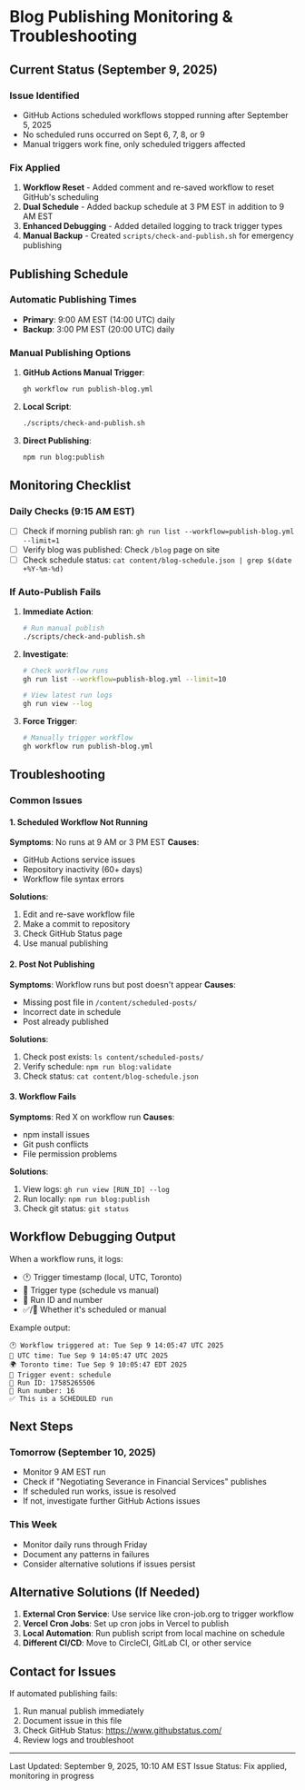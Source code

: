 # Blog Publishing Monitoring & Troubleshooting

## Current Status (September 9, 2025)

### Issue Identified
- GitHub Actions scheduled workflows stopped running after September 5, 2025
- No scheduled runs occurred on Sept 6, 7, 8, or 9
- Manual triggers work fine, only scheduled triggers affected

### Fix Applied
1. **Workflow Reset** - Added comment and re-saved workflow to reset GitHub's scheduling
2. **Dual Schedule** - Added backup schedule at 3 PM EST in addition to 9 AM EST
3. **Enhanced Debugging** - Added detailed logging to track trigger types
4. **Manual Backup** - Created `scripts/check-and-publish.sh` for emergency publishing

## Publishing Schedule

### Automatic Publishing Times
- **Primary**: 9:00 AM EST (14:00 UTC) daily
- **Backup**: 3:00 PM EST (20:00 UTC) daily

### Manual Publishing Options
1. **GitHub Actions Manual Trigger**:
   ```bash
   gh workflow run publish-blog.yml
   ```

2. **Local Script**:
   ```bash
   ./scripts/check-and-publish.sh
   ```

3. **Direct Publishing**:
   ```bash
   npm run blog:publish
   ```

## Monitoring Checklist

### Daily Checks (9:15 AM EST)
- [ ] Check if morning publish ran: `gh run list --workflow=publish-blog.yml --limit=1`
- [ ] Verify blog was published: Check `/blog` page on site
- [ ] Check schedule status: `cat content/blog-schedule.json | grep $(date +%Y-%m-%d)`

### If Auto-Publish Fails
1. **Immediate Action**:
   ```bash
   # Run manual publish
   ./scripts/check-and-publish.sh
   ```

2. **Investigate**:
   ```bash
   # Check workflow runs
   gh run list --workflow=publish-blog.yml --limit=10
   
   # View latest run logs
   gh run view --log
   ```

3. **Force Trigger**:
   ```bash
   # Manually trigger workflow
   gh workflow run publish-blog.yml
   ```

## Troubleshooting

### Common Issues

#### 1. Scheduled Workflow Not Running
**Symptoms**: No runs at 9 AM or 3 PM EST
**Causes**: 
- GitHub Actions service issues
- Repository inactivity (60+ days)
- Workflow file syntax errors

**Solutions**:
1. Edit and re-save workflow file
2. Make a commit to repository
3. Check GitHub Status page
4. Use manual publishing

#### 2. Post Not Publishing
**Symptoms**: Workflow runs but post doesn't appear
**Causes**:
- Missing post file in `/content/scheduled-posts/`
- Incorrect date in schedule
- Post already published

**Solutions**:
1. Check post exists: `ls content/scheduled-posts/`
2. Verify schedule: `npm run blog:validate`
3. Check status: `cat content/blog-schedule.json`

#### 3. Workflow Fails
**Symptoms**: Red X on workflow run
**Causes**:
- npm install issues
- Git push conflicts
- File permission problems

**Solutions**:
1. View logs: `gh run view [RUN_ID] --log`
2. Run locally: `npm run blog:publish`
3. Check git status: `git status`

## Workflow Debugging Output

When a workflow runs, it logs:
- 🕐 Trigger timestamp (local, UTC, Toronto)
- 🔄 Trigger type (schedule vs manual)
- 📌 Run ID and number
- ✅/👤 Whether it's scheduled or manual

Example output:
```
🕐 Workflow triggered at: Tue Sep 9 14:05:47 UTC 2025
📅 UTC time: Tue Sep 9 14:05:47 UTC 2025
🌍 Toronto time: Tue Sep 9 10:05:47 EDT 2025
🔄 Trigger event: schedule
📌 Run ID: 17585265506
📌 Run number: 16
✅ This is a SCHEDULED run
```

## Next Steps

### Tomorrow (September 10, 2025)
- Monitor 9 AM EST run
- Check if "Negotiating Severance in Financial Services" publishes
- If scheduled run works, issue is resolved
- If not, investigate further GitHub Actions issues

### This Week
- Monitor daily runs through Friday
- Document any patterns in failures
- Consider alternative solutions if issues persist

## Alternative Solutions (If Needed)

1. **External Cron Service**: Use service like cron-job.org to trigger workflow
2. **Vercel Cron Jobs**: Set up cron jobs in Vercel to publish
3. **Local Automation**: Run publish script from local machine on schedule
4. **Different CI/CD**: Move to CircleCI, GitLab CI, or other service

## Contact for Issues

If automated publishing fails:
1. Run manual publish immediately
2. Document issue in this file
3. Check GitHub Status: https://www.githubstatus.com/
4. Review logs and troubleshoot

---

Last Updated: September 9, 2025, 10:10 AM EST
Issue Status: Fix applied, monitoring in progress